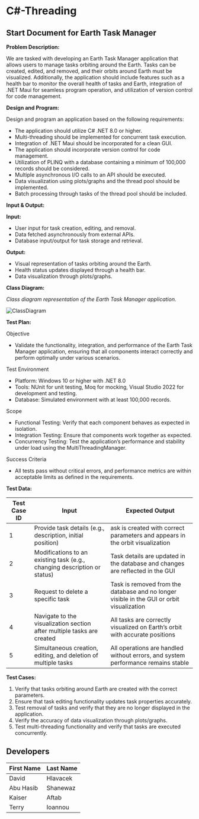 # C#-Threading

## Start Document for Earth Task Manager

**Problem Description:**

We are tasked with developing an Earth Task Manager application that allows users to manage tasks orbiting around the Earth. Tasks can be created, edited, and removed, and their orbits around Earth must be visualized. Additionally, the application should include features such as a health bar to monitor the overall health of tasks and Earth, integration of .NET Maui for seamless program operation, and utilization of version control for code management.

**Design and Program:**

Design and program an application based on the following requirements:
- The application should utilize C# .NET 8.0 or higher.
- Multi-threading should be implemented for concurrent task execution.
- Integration of .NET Maui should be incorporated for a clean GUI.
- The application should incorporate version control for code management.
- Utilization of PLINQ with a database containing a minimum of 100,000 records should be considered.
- Multiple asynchronous I/O calls to an API should be executed.
- Data visualization using plots/graphs and the thread pool should be implemented.
- Batch processing through tasks of the thread pool should be included.

**Input & Output:**

**Input:**
- User input for task creation, editing, and removal.
- Data fetched asynchronously from external APIs.
- Database input/output for task storage and retrieval.

**Output:**
- Visual representation of tasks orbiting around the Earth.
- Health status updates displayed through a health bar.
- Data visualization through plots/graphs.

**Class Diagram:**

*Class diagram representation of the Earth Task Manager application.*

![ClassDiagram](https://github.com/TerryIoannou/C-Threading/assets/91316685/148912d3-72a6-49bc-a81f-36f0719a0aba)

**Test Plan:**

Objective
- Validate the functionality, integration, and performance of the Earth Task Manager application, ensuring that all components interact correctly and perform optimally under various scenarios.

Test Environment
- Platform: Windows 10 or higher with .NET 8.0
- Tools: NUnit for unit testing, Moq for mocking, Visual Studio 2022 for development and testing.
- Database: Simulated environment with at least 100,000 records.
  
Scope
- Functional Testing: Verify that each component behaves as expected in isolation.
- Integration Testing: Ensure that components work together as expected.
- Concurrency Testing: Test the application’s performance and stability under load using the MultiThreadingManager.
  
Success Criteria
- All tests pass without critical errors, and performance metrics are within acceptable limits as defined in the requirements.

**Test Data:**

| Test Case ID | Input | Expected Output |
|--------------|-------|-----------------|
| 1            | Provide task details (e.g., description, initial position)               | ask is created with correct parameters and appears in the orbit visualization             |
| 2            | Modifications to an existing task (e.g., changing description or status) | Task details are updated in the database and changes are reflected in the GUI             |
| 3            | Request to delete a specific task                                        | Task is removed from the database and no longer visible in the GUI or orbit visualization |
| 4            | Navigate to the visualization section after multiple tasks are created   | All tasks are correctly visualized on Earth’s orbit with accurate positions               |
| 5            | Simultaneous creation, editing, and deletion of multiple tasks           | All operations are handled without errors, and system performance remains stable          |

**Test Cases:**

1. Verify that tasks orbiting around Earth are created with the correct parameters.
2. Ensure that task editing functionality updates task properties accurately.
3. Test removal of tasks and verify that they are no longer displayed in the application.
4. Verify the accuracy of data visualization through plots/graphs.
5. Test multi-threading functionality and verify that tasks are executed concurrently.

## Developers

| First Name  | Last Name  |
|-------------|------------|
| David       | Hlavacek   |
| Abu Hasib   | Shanewaz   |
| Kaiser      | Aftab      |
| Terry      | Ioannou      |
